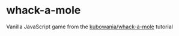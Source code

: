 # whack-a-mole

Vanilla JavaScript game from the [kubowania/whack-a-mole](https://github.com/kubowania/whack-a-mole) tutorial
